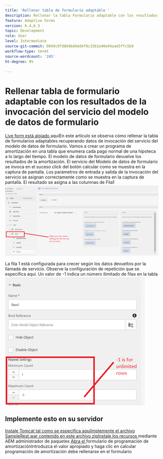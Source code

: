 ```yaml
---
title: 'Rellenar tabla de formulario adaptable '
description: Rellenar la tabla Formulario adaptable con los resultados de las invocaciones del servicio del Modelo de datos de formulario
feature: Adaptive Forms
version: 6.4,6.5
topic: Development
role: User
level: Intermediate
source-git-commit: 0049c9fd864bd4dd4f8c33b1e40e94aad3ffc5b9
workflow-type: tm+mt
source-wordcount: '245'
ht-degree: 0%

---
```



# Rellenar tabla de formulario adaptable con los resultados de la invocación del servicio del modelo de datos de formulario

[Live form está alojado ](https://forms.enablementadobe.com/content/dam/formsanddocuments/amortization/jcr:content?wcmmode=disabled)
aquíEn este artículo se observa cómo rellenar la tabla de formularios adaptables recuperando datos de invocación del servicio del modelo de datos de formulario. Vamos a crear un programa de amortización en una tabla que enumera cada pago normal de una hipoteca a lo largo del tiempo. El modelo de datos de formulario devuelve los resultados de la amortización. El servicio del Modelo de datos de formulario se invoca en el suceso click del botón calcular como se muestra en la captura de pantalla. Los parámetros de entrada y salida de la invocación del servicio se asignan correctamente como se muestra en la captura de pantalla. El resultado se asigna a las columnas de Fila1
![click event](assets/amortization.PNG)

La fila 1 está configurada para crecer según los datos devueltos por la llamada de servicio. Observe la configuración de repetición que se especifica aquí. Un valor de -1 indica un número ilimitado de filas en la tabla
![Fila1](assets/rowconfiguration.PNG)

## Implemente esto en su servidor

[Instale Tomcat tal como se especifica ](/help/forms/ic-print-channel-tutorial/set-up-tomcat.md)
[aquíImplemente el archivo SampleRest.war contenido en este ](https://experienceleague.adobe.com/docs/experience-manager-learn/forms/assets/common-osgi-bundles/sample-rest.zip)
[archivo zipInstale los recursos  ](assets/amortizationschedule.zip) mediante AEM administrador de paquetes 
[Abra el ](http://localhost:4502/content/dam/formsanddocuments/amortization/jcr:content?wcmmode=disabled)
formulario de programación de amortizaciónIntroduzca el valor apropiado y haga clic en calcular programación de amortización debe rellenarse en el formulario


